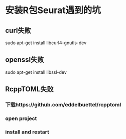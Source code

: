 # 安装R包Seurat遇到的坑
## curl失败
sudo apt-get install libcurl4-gnutls-dev

## openssl失败
sudo apt-get install libssl-dev

## RcppTOML失败
### 下载https://github.com/eddelbuettel/rcpptoml
### open project
### install and restart
